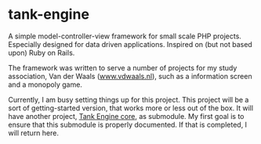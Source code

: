 # tank-engine
A simple model-controller-view framework for small scale PHP projects. Especially designed for data driven applications. Inspired on (but not based upon) Ruby on Rails.

The framework was written to serve a number of projects for my study association, Van der Waals (www.vdwaals.nl), such as a information screen and a monopoly game.

Currently, I am busy setting things up for this project. This project will be a sort of getting-started version, that works more or less out of the box. It will have another project, [Tank Engine core](https://github.com/tdoel/tank-engine-core), as submodule. My first goal is to ensure that this submodule is properly documented. If that is completed, I will return here.
